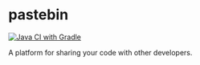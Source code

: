 # pastebin
[![Java CI with Gradle](https://github.com/npvietkhoa/pastebin/actions/workflows/gradle.yml/badge.svg?branch=master)](https://github.com/npvietkhoa/pastebin/actions/workflows/gradle.yml)

A platform for sharing your code with other developers.
